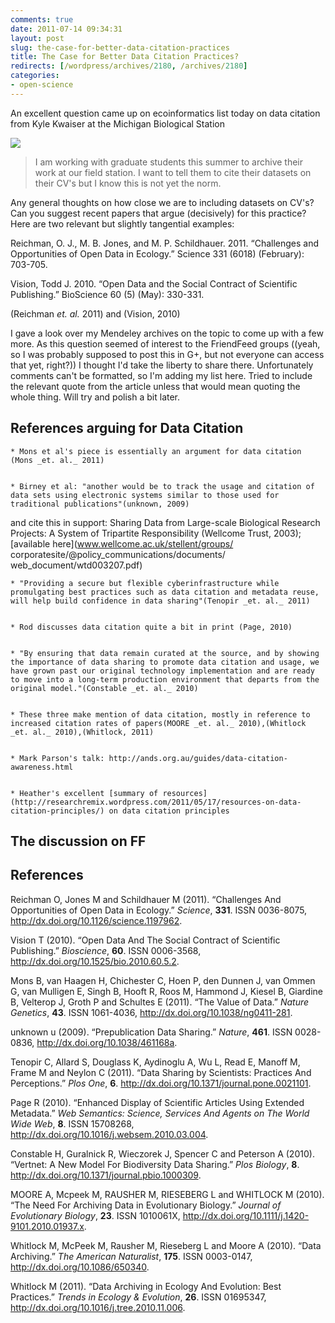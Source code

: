 ```yaml
---
comments: true
date: 2011-07-14 09:34:31
layout: post
slug: the-case-for-better-data-citation-practices
title: The Case for Better Data Citation Practices?
redirects: [/wordpress/archives/2180, /archives/2180]
categories:
- open-science
---
```


An excellent question came up on ecoinformatics list today on data citation from Kyle Kwaiser at the Michigan Biological Station

![](http://www.carlboettiger.info/wp-content/uploads/2011/07/Cquote.png)


> I am working with graduate students this summer to archive their work at our field station. I want to tell them to cite their datasets on their CV's but I know this is not yet the norm.

Any general thoughts on how close we are to including datasets on CV's? Can you suggest recent papers that argue (decisively) for this practice? Here are two relevant but slightly tangential examples:

Reichman, O. J., M. B. Jones, and M. P. Schildhauer. 2011. “Challenges and Opportunities of Open Data in Ecology.” Science 331 (6018) (February): 703-705.

Vision, Todd J. 2010. “Open Data and the Social Contract of Scientific Publishing.” BioScience 60 (5) (May): 330-331.


(Reichman _et. al._ 2011) and (Vision, 2010)

I gave a look over my Mendeley archives on the topic to come up with a few more. As this question seemed of interest to the FriendFeed groups ((yeah, so I was probably supposed to post this in G+, but not everyone can access that yet, right?)) I thought I'd take the liberty to share there. Unfortunately comments can't be formatted, so I'm adding my list here. Tried to include the relevant quote from the article unless that would mean quoting the whole thing. Will try and polish a bit later.


## References arguing for Data Citation






	
    * Mons et al's piece is essentially an argument for data citation (Mons _et. al._ 2011)

	
    * Birney et al: "another would be to track the usage and citation of data sets using electronic systems similar to those used for traditional publications"(unknown, 2009)
and cite this in support:
Sharing Data from Large-scale Biological Research Projects: A System of Tripartite Responsibility (Wellcome Trust, 2003); [available here](www.wellcome.ac.uk/stellent/groups/ corporatesite/@policy_communications/documents/ web_document/wtd003207.pdf)

	
    * "Providing a secure but flexible cyberinfrastructure while promulgating best practices such as data citation and metadata reuse, will help build confidence in data sharing"(Tenopir _et. al._ 2011)

	
    * Rod discusses data citation quite a bit in print (Page, 2010)

	
    * "By ensuring that data remain curated at the source, and by showing the importance of data sharing to promote data citation and usage, we have grown past our original technology implementation and are ready to move into a long-term production environment that departs from the original model."(Constable _et. al._ 2010)

	
    * These three make mention of data citation, mostly in reference to increased citation rates of papers(MOORE _et. al._ 2010),(Whitlock _et. al._ 2010),(Whitlock, 2011)

	
    * Mark Parson's talk: http://ands.org.au/guides/data-citation-awareness.html

	
    * Heather's excellent [summary of resources](http://researchremix.wordpress.com/2011/05/17/resources-on-data-citation-principles/) on data citation principles





## The discussion on FF



## References

<p>Reichman O, Jones M and Schildhauer M (2011).
&ldquo;Challenges And Opportunities of Open Data in Ecology.&rdquo;
<EM>Science</EM>, <B>331</B>.
ISSN 0036-8075, <a href="http://dx.doi.org/10.1126/science.1197962">http://dx.doi.org/10.1126/science.1197962</a>.
<p>Vision T (2010).
&ldquo;Open Data And The Social Contract of Scientific Publishing.&rdquo;
<EM>Bioscience</EM>, <B>60</B>.
ISSN 0006-3568, <a href="http://dx.doi.org/10.1525/bio.2010.60.5.2">http://dx.doi.org/10.1525/bio.2010.60.5.2</a>.
<p>Mons B, van Haagen H, Chichester C, Hoen P, den Dunnen J, van Ommen G, van Mulligen E, Singh B, Hooft R, Roos M, Hammond J, Kiesel B, Giardine B, Velterop J, Groth P and Schultes E (2011).
&ldquo;The Value of Data.&rdquo;
<EM>Nature Genetics</EM>, <B>43</B>.
ISSN 1061-4036, <a href="http://dx.doi.org/10.1038/ng0411-281">http://dx.doi.org/10.1038/ng0411-281</a>.
<p>unknown u (2009).
&ldquo;Prepublication Data Sharing.&rdquo;
<EM>Nature</EM>, <B>461</B>.
ISSN 0028-0836, <a href="http://dx.doi.org/10.1038/461168a">http://dx.doi.org/10.1038/461168a</a>.
<p>Tenopir C, Allard S, Douglass K, Aydinoglu A, Wu L, Read E, Manoff M, Frame M and Neylon C (2011).
&ldquo;Data Sharing by Scientists: Practices And Perceptions.&rdquo;
<EM>Plos One</EM>, <B>6</B>.
<a href="http://dx.doi.org/10.1371/journal.pone.0021101">http://dx.doi.org/10.1371/journal.pone.0021101</a>.
<p>Page R (2010).
&ldquo;Enhanced Display of Scientific Articles Using Extended Metadata.&rdquo;
<EM>Web Semantics: Science, Services And Agents on The World Wide Web</EM>, <B>8</B>.
ISSN 15708268, <a href="http://dx.doi.org/10.1016/j.websem.2010.03.004">http://dx.doi.org/10.1016/j.websem.2010.03.004</a>.
<p>Constable H, Guralnick R, Wieczorek J, Spencer C and Peterson A (2010).
&ldquo;Vertnet: A New Model For Biodiversity Data Sharing.&rdquo;
<EM>Plos Biology</EM>, <B>8</B>.
<a href="http://dx.doi.org/10.1371/journal.pbio.1000309">http://dx.doi.org/10.1371/journal.pbio.1000309</a>.
<p>MOORE A, Mcpeek M, RAUSHER M, RIESEBERG L and WHITLOCK M (2010).
&ldquo;The Need For Archiving Data in Evolutionary Biology.&rdquo;
<EM>Journal of Evolutionary Biology</EM>, <B>23</B>.
ISSN 1010061X, <a href="http://dx.doi.org/10.1111/j.1420-9101.2010.01937.x">http://dx.doi.org/10.1111/j.1420-9101.2010.01937.x</a>.
<p>Whitlock M, McPeek M, Rausher M, Rieseberg L and Moore A (2010).
&ldquo;Data Archiving.&rdquo;
<EM>The American Naturalist</EM>, <B>175</B>.
ISSN 0003-0147, <a href="http://dx.doi.org/10.1086/650340">http://dx.doi.org/10.1086/650340</a>.
<p>Whitlock M (2011).
&ldquo;Data Archiving in Ecology And Evolution: Best Practices.&rdquo;
<EM>Trends in Ecology &amp; Evolution</EM>, <B>26</B>.
ISSN 01695347, <a href="http://dx.doi.org/10.1016/j.tree.2010.11.006">http://dx.doi.org/10.1016/j.tree.2010.11.006</a>.
